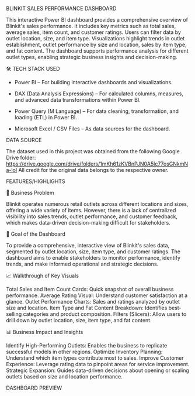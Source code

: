 BLINKIT SALES PERFORMANCE DASHBOARD

This interactive Power BI dashboard provides a comprehensive overview of Blinkit's sales performance. It includes key metrics such as total sales, average sales, item count, and customer ratings. Users can filter data by outlet location, size, and item type. Visualizations highlight trends in outlet establishment, outlet performance by size and location, sales by item type, and fat content. The dashboard supports performance analysis for different outlet types, enabling strategic business insights and decision-making.

🛠️ TECH STACK USED
* Power BI – For building interactive dashboards and visualizations.

* DAX (Data Analysis Expressions) – For calculated columns, measures, and advanced data transformations within Power BI.

* Power Query (M Language) – For data cleaning, transformation, and loading (ETL) in Power BI.

* Microsoft Excel / CSV Files – As data sources for the dashboard.

DATA SOURCE
  
The dataset used in this project was obtained from the following Google Drive folder:
https://drive.google.com/drive/folders/1mKh61zKVBnPJN0A5lc77osGNkmNa-loI
All credit for the original data belongs to the respective owner.

FEATURES/HIGHLIGHTS

🏢 Business Problem

Blinkit operates numerous retail outlets across different locations and sizes, offering a wide variety of items. However, there is a lack of centralized visibility into sales trends, outlet performance, and customer feedback, which makes data-driven decision-making difficult for stakeholders.

🎯 Goal of the Dashboard

To provide a comprehensive, interactive view of Blinkit's sales data, segmented by outlet location, size, item type, and customer ratings. The dashboard aims to enable stakeholders to monitor performance, identify trends, and make informed operational and strategic decisions.

📈 Walkthrough of Key Visuals

Total Sales and Item Count Cards: Quick snapshot of overall business performance.
Average Rating Visual: Understand customer satisfaction at a glance.
Outlet Performance Charts: Sales and ratings analyzed by outlet size and location.
Item Type and Fat Content Breakdown: Identifies best-selling categories and product composition.
Filters (Slicers): Allow users to drill down by outlet location, size, item type, and fat content.

📊 Business Impact and Insights

Identify High-Performing Outlets: Enables the business to replicate successful models in other regions.
Optimize Inventory Planning: Understand which item types contribute most to sales.
Improve Customer Experience: Leverage rating data to pinpoint areas for service improvement.
Strategic Expansion: Guides data-driven decisions about opening or scaling outlets based on size and location performance.

DASHBOARD PREVIEW



